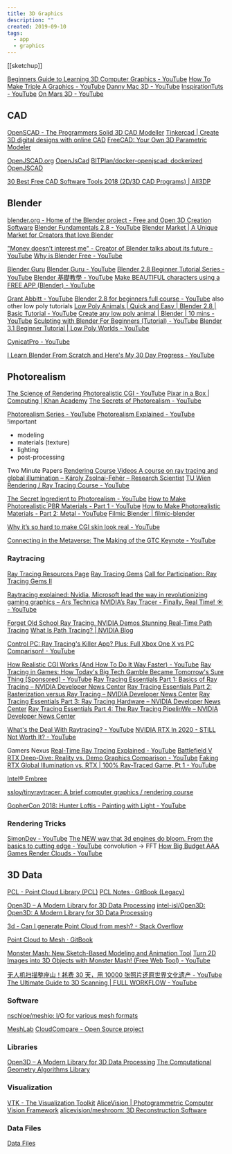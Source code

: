 ```yaml
---
title: 3D Graphics
description: ""
created: 2019-09-10
tags:
  - app
  - graphics
---
```


[[sketchup]]

[Beginners Guide to Learning 3D Computer Graphics - YouTube](https://www.youtube.com/watch?v=VT5oZndzj68)
[How To Make Triple A Graphics - YouTube](https://www.youtube.com/watch?v=z1wYRHNGQz0)
[Danny Mac 3D - YouTube](https://www.youtube.com/c/DannyMac3d)
[InspirationTuts - YouTube](https://www.youtube.com/c/InspirationTuts)
[On Mars 3D - YouTube](https://www.youtube.com/channel/UCR5O7XNqQ9Fc_unQrgLnAIw)

## CAD

[OpenSCAD - The Programmers Solid 3D CAD Modeller](http://www.openscad.org/)
[Tinkercad | Create 3D digital designs with online CAD](https://www.tinkercad.com/#/)
[FreeCAD: Your Own 3D Parametric Modeler](https://www.freecadweb.org/)

[OpenJSCAD.org](https://openjscad.org/)
[OpenJsCad](http://joostn.github.io/OpenJsCad/)
[BITPlan/docker-openjscad: dockerized OpenJSCAD](https://github.com/BITPlan/docker-openjscad)

[30 Best Free CAD Software Tools 2018 (2D/3D CAD Programs) | All3DP](https://all3dp.com/1/best-free-cad-software-2d-3d-cad-programs-design/)

## Blender

[blender.org - Home of the Blender project - Free and Open 3D Creation Software](https://www.blender.org/)
[Blender Fundamentals 2.8 - YouTube](https://www.youtube.com/playlist?list=PLa1F2ddGya_-UvuAqHAksYnB0qL9yWDO6)
[Blender Market | A Unique Market for Creators that love Blender](https://blendermarket.com/)

["Money doesn't interest me" - Creator of Blender talks about its future - YouTube](https://www.youtube.com/watch?v=qJEWOTZnFeg)
[Why is Blender Free - YouTube](https://www.youtube.com/watch?v=yfg8ydtOUDg)

[Blender Guru](https://www.blenderguru.com/)
[Blender Guru - YouTube](https://www.youtube.com/c/BlenderGuruOfficial)
[Blender 2.8 Beginner Tutorial Series - YouTube](https://www.youtube.com/playlist?list=PLjEaoINr3zgEq0u2MzVgAaHEBt--xLB6U)
[Blender 基礎教學 - YouTube](https://www.youtube.com/playlist?list=PL7enJ2-v6SPkncr7Cll_w2kSk0JfZLtK3)
[Make BEAUTIFUL characters using a FREE APP (Blender) - YouTube](https://www.youtube.com/watch?v=o366hhdw9dc)

[Grant Abbitt - YouTube](https://www.youtube.com/c/GrantAbbitt)
[Blender 2.8 for beginners full course - YouTube](https://www.youtube.com/playlist?list=PLn3ukorJv4vs_eSJUQPxBRaDS8PrVmIri)
also other low poly tutorials
[Low Poly Animals | Quick and Easy | Blender 2.8 | Basic Tutorial - YouTube](https://www.youtube.com/watch?v=6mT4XFJYq-4)
[Create any low poly animal | Blender | 10 mins - YouTube](https://www.youtube.com/watch?v=JjW6r10Mlqs)
[Sculpting with Blender For Beginners (Tutorial) - YouTube](https://www.youtube.com/watch?v=VYuUlQO-kYE)
[Blender 3.1 Beginner Tutorial | Low Poly Worlds - YouTube](https://www.youtube.com/watch?v=ELiqWceCk0Q)

[CynicatPro - YouTube](https://www.youtube.com/user/CynicatPro)

[I Learn Blender From Scratch and Here's My 30 Day Progress - YouTube](https://www.youtube.com/watch?v=xBr7uW7uC1Y)

## Photorealism

[The Science of Rendering Photorealistic CGI - YouTube](https://www.youtube.com/watch?v=Qx_AmlZxzVk)
[Pixar in a Box | Computing | Khan Academy](https://www.khanacademy.org/computing/pixar)
[The Secrets of Photorealism - YouTube](https://www.youtube.com/watch?v=Z8AAX-ENWvQ)

[Photorealism Series - YouTube](https://www.youtube.com/playlist?list=PLjEaoINr3zgFq73es7U21vOXk_wcn3eMg)
[Photorealism Explained - YouTube](https://www.youtube.com/watch?v=R1-Ef54uTeU) !important

- modeling
- materials (texture)
- lighting
- post-processing

Two Minute Papers
[Rendering Course Videos A course on ray tracing and global illumination – Károly Zsolnai-Fehér – Research Scientist](https://users.cg.tuwien.ac.at/zsolnai/gfx/rendering-course/)
[TU Wien Rendering / Ray Tracing Course - YouTube](https://www.youtube.com/playlist?list=PLujxSBD-JXgnGmsn7gEyN28P1DnRZG7qi)

[The Secret Ingredient to Photorealism - YouTube](https://www.youtube.com/watch?v=m9AT7H4GGrA)
[How to Make Photorealistic PBR Materials - Part 1 - YouTube](https://www.youtube.com/watch?v=V3wghbZ-Vh4)
[How to Make Photorealistic Materials - Part 2: Metal - YouTube](https://www.youtube.com/watch?v=m1PkSViBi-M)
[Filmic Blender | filmic-blender](https://sobotka.github.io/filmic-blender/)

[Why it’s so hard to make CGI skin look real - YouTube](https://www.youtube.com/watch?v=NvFoKkWyZ5Y)

[Connecting in the Metaverse: The Making of the GTC Keynote - YouTube](https://www.youtube.com/watch?v=1qhqZ9ECm70)

### Raytracing

[Ray Tracing Resources Page](http://www.realtimerendering.com/raytracing.html)
[Ray Tracing Gems](https://www.realtimerendering.com/raytracinggems/)
[Call for Participation: Ray Tracing Gems II](https://www.realtimerendering.com/raytracinggems/rtg2/index.html)

[Raytracing explained: Nvidia, Microsoft lead the way in revolutionizing gaming graphics – Ars Technica](https://arstechnica.com/gadgets/2018/08/microsoft-announces-the-next-step-in-gaming-graphics-directx-raytracing/?amp=1)
[NVIDIA’s Ray Tracer - Finally, Real Time! ☀️ - YouTube](https://www.youtube.com/watch?v=W1UDzxtrhes)

[Forget Old School Ray Tracing, NVIDIA Demos Stunning Real-Time Path Tracing](https://hothardware.com/news/nvidia-real-time-path-tracing-gtc-2022)
[What Is Path Tracing? | NVIDIA Blog](https://blogs.nvidia.com/blog/2022/03/23/what-is-path-tracing/)

[Control PC: Ray Tracing's Killer App? Plus: Full Xbox One X vs PC Comparison! - YouTube](https://www.youtube.com/watch?v=blbu0g9DAGA)

[How Realistic CGI Works (And How To Do It Way Faster) - YouTube](https://www.youtube.com/watch?v=gsZiJeaMO48)
[Ray Tracing in Games: How Today's Big Tech Gamble Became Tomorrow's Sure Thing [Sponsored] - YouTube](https://www.youtube.com/watch?v=SJ0NzZAkPlo)
[Ray Tracing Essentials Part 1: Basics of Ray Tracing – NVIDIA Developer News Center](https://news.developer.nvidia.com/ray-tracing-essentials-part-1-basics-of-ray-tracing/)
[Ray Tracing Essentials Part 2: Rasterization versus Ray Tracing – NVIDIA Developer News Center](https://news.developer.nvidia.com/ray-tracing-essentials-part-2-rasterization-versus-ray-tracing/)
[Ray Tracing Essentials Part 3: Ray Tracing Hardware – NVIDIA Developer News Center](https://news.developer.nvidia.com/ray-tracing-essentials-part-3-ray-tracing-hardware/)
[Ray Tracing Essentials Part 4: The Ray Tracing PipelinWe – NVIDIA Developer News Center](https://news.developer.nvidia.com/ray-tracing-essentials-part-4-the-ray-tracing-pipeline/)

[What's the Deal With Raytracing? - YouTube](https://www.youtube.com/watch?v=lyfTPG-dwOE)
[NVIDIA RTX In 2020 - STILL Not Worth It? - YouTube](https://www.youtube.com/watch?v=QETexVf8Gz8)

Gamers Nexus
[Real-Time Ray Tracing Explained - YouTube](https://www.youtube.com/watch?v=lFnWy0Odsh8)
[Battlefield V RTX Deep-Dive: Reality vs. Demo Graphics Comparison - YouTube](https://www.youtube.com/watch?v=jaUP4LucmZM)
[Faking RTX Global Illumination vs. RTX | 100% Ray-Traced Game, Pt 1 - YouTube](https://www.youtube.com/watch?v=CuoER1DwYLY)

[Intel® Embree](https://www.embree.org/)

[ssloy/tinyraytracer: A brief computer graphics / rendering course](https://github.com/ssloy/tinyraytracer)

[GopherCon 2018: Hunter Loftis - Painting with Light - YouTube](https://www.youtube.com/watch?v=jRAMCzbXteA)

### Rendering Tricks

[SimonDev - YouTube](https://www.youtube.com/@simondev758)
[The NEW way that 3d engines do bloom. From the basics to cutting edge - YouTube](https://www.youtube.com/watch?v=ml-5OGZC7vE) convolution -> FFT
[How Big Budget AAA Games Render Clouds - YouTube](https://www.youtube.com/watch?v=Qj_tK_mdRcA)

## 3D Data

[PCL - Point Cloud Library (PCL)](http://www.pointclouds.org/)
[PCL Notes · GitBook (Legacy)](https://legacy.gitbook.com/book/mnewbie/pcl-notes/details)

[Open3D – A Modern Library for 3D Data Processing](http://www.open3d.org/)
[intel-isl/Open3D: Open3D: A Modern Library for 3D Data Processing](https://github.com/intel-isl/Open3D)

[3d - Can I generate Point Cloud from mesh? - Stack Overflow](https://stackoverflow.com/questions/27224934/can-i-generate-point-cloud-from-mesh)

[Point Cloud to Mesh · GitBook](http://fabacademy.org/2018/docs/FabAcademy-Tutorials/week5_3dscanning_and_printing/point_cloud_mesh.html)

[Monster Mash: New Sketch-Based Modeling and Animation Tool](https://monstermash.zone/)
[Turn 2D Images into 3D Objects with Monster Mash! (Free Web Tool) - YouTube](https://www.youtube.com/watch?v=k043OByAG-4)

[无人机扫描整座山！耗费 30 天，用 10000 张照片还原世界文化遗产 - YouTube](https://www.youtube.com/watch?v=Fyo-RV-BedQ)
[The Ultimate Guide to 3D Scanning | FULL WORKFLOW - YouTube](https://www.youtube.com/watch?v=U67RJG6DJ_8)

### Software

[nschloe/meshio: I/O for various mesh formats](https://github.com/nschloe/meshio/)

[MeshLab](http://www.meshlab.net/)
[CloudCompare - Open Source project](http://www.cloudcompare.org/)

### Libraries

[Open3D – A Modern Library for 3D Data Processing](http://www.open3d.org/)
[The Computational Geometry Algorithms Library](https://www.cgal.org/)

### Visualization

[VTK - The Visualization Toolkit](https://vtk.org/)
[AliceVision | Photogrammetric Computer Vision Framework](https://alicevision.org/)
[alicevision/meshroom: 3D Reconstruction Software](https://github.com/alicevision/meshroom)

### Data Files

[Data Files](https://people.sc.fsu.edu/~jburkardt/data/data.html)
